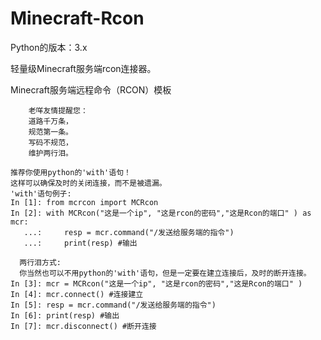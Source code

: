 # Minecraft-Rcon

Python的版本：3.x

轻量级Minecraft服务端rcon连接器。

Minecraft服务端远程命令（RCON）模板

		老咩友情提醒您：
		道路千万条，
		规范第一条。
		写码不规范，
		维护两行泪。
    
    推荐你使用python的'with'语句！
    这样可以确保及时的关闭连接，而不是被遗漏。
    'with'语句例子:
    In [1]: from mcrcon import MCRcon
    In [2]: with MCRcon("这是一个ip", "这是rcon的密码","这是Rcon的端口" ) as mcr:
       ...:     resp = mcr.command("/发送给服务端的指令")
       ...:     print(resp) #输出
	
	  两行泪方式:
	  你当然也可以不用python的'with'语句，但是一定要在建立连接后，及时的断开连接。
    In [3]: mcr = MCRcon("这是一个ip", "这是rcon的密码","这是Rcon的端口" )
    In [4]: mcr.connect() #连接建立
    In [5]: resp = mcr.command("/发送给服务端的指令")
    In [6]: print(resp) #输出
    In [7]: mcr.disconnect() #断开连接
